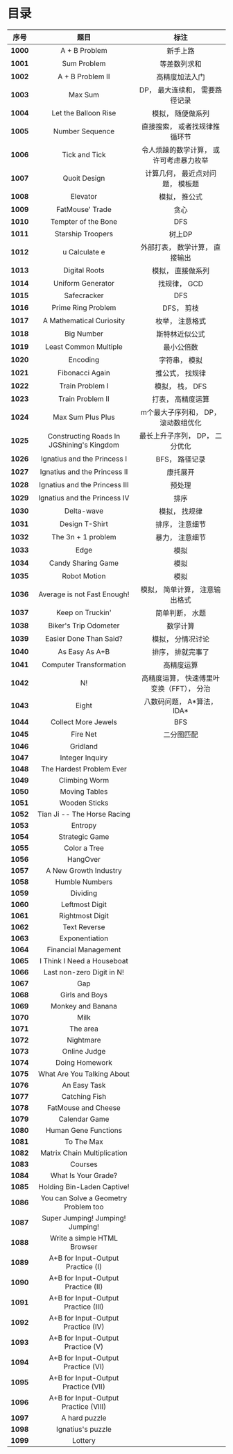 # 目录

| 序号 | 题目 | 标注 |
| :-: | :-: | :-: |
| <b>1000</b> | A + B Problem | 新手上路 |
| <b>1001</b> | Sum Problem | 等差数列求和 |
| <b>1002</b> | A + B Problem II | 高精度加法入门 |
| <b>1003</b> | Max Sum | DP， 最大连续和， 需要路径记录 |
| <b>1004</b> | Let the Balloon Rise | 模拟， 随便做系列 |
| <b>1005</b> | Number Sequence | 直接搜索， 或者找规律推循环节 |
| <b>1006</b> | Tick and Tick | 令人烦躁的数学计算， 或许可考虑暴力枚举 |
| <b>1007</b> | Quoit Design | 计算几何， 最近点对问题， 模板题 |
| <b>1008</b> | Elevator | 模拟， 推公式 |
| <b>1009</b> | FatMouse' Trade | 贪心 |
| <b>1010</b> | Tempter of the Bone | DFS |
| <b>1011</b>	| Starship Troopers | 树上DP |
| <b>1012</b>	| u Calculate e | 外部打表， 数学计算， 直接输出 |
| <b>1013</b>	| Digital Roots | 模拟， 直接做系列 |
| <b>1014</b> | Uniform Generator | 找规律， GCD |
| <b>1015</b>	| Safecracker | DFS |
| <b>1016</b>	| Prime Ring Problem | DFS， 剪枝 |
| <b>1017</b>	| A Mathematical Curiosity | 枚举， 注意格式 |
| <b>1018</b> | Big Number | 斯特林近似公式 |
| <b>1019</b> | Least Common Multiple | 最小公倍数 |
| <b>1020</b> | Encoding | 字符串， 模拟 |
| <b>1021</b> | Fibonacci Again | 推公式， 找规律 |
| <b>1022</b> | Train Problem I | 模拟， 栈， DFS |
| <b>1023</b> | Train Problem II | 打表， 高精度运算 |
| <b>1024</b> | Max Sum Plus Plus | m个最大子序列和， DP， 滚动数组优化 |
| <b>1025</b> | Constructing Roads In JGShining's Kingdom | 最长上升子序列， DP， 二分优化 |
| <b>1026</b> | Ignatius and the Princess I | BFS， 路径记录 |
| <b>1027</b> | Ignatius and the Princess II | 康托展开 |
| <b>1028</b> | Ignatius and the Princess III | 预处理 |
| <b>1029</b> | Ignatius and the Princess IV | 排序 |
| <b>1030</b> | Delta-wave | 模拟， 找规律 |
| <b>1031</b> | Design T-Shirt | 排序， 注意细节 |
| <b>1032</b> | The 3n + 1 problem | 暴力， 注意细节 |
| <b>1033</b> | Edge | 模拟 |
| <b>1034</b> | Candy Sharing Game | 模拟 |
| <b>1035</b> | Robot Motion | 模拟 |
| <b>1036</b> | Average is not Fast Enough! | 模拟， 简单计算， 注意输出格式 |
| <b>1037</b> | Keep on Truckin' | 简单判断， 水题 |
| <b>1038</b> | Biker's Trip Odometer | 数学计算 |
| <b>1039</b> | Easier Done Than Said? | 模拟， 分情况讨论 |
| <b>1040</b> | As Easy As A+B | 排序， 排就完事了 |
| <b>1041</b> | Computer Transformation | 高精度运算 |
| <b>1042</b> | N! | 高精度运算， 快速傅里叶变换（FFT）， 分治 |
| <b>1043</b> | Eight | 八数码问题， A\*算法， IDA\* |
| <b>1044</b> | Collect More Jewels | BFS |
| <b>1045</b> | Fire Net | 二分图匹配 |
| <b>1046</b> | Gridland |  |
| <b>1047</b> | Integer Inquiry |  |
| <b>1048</b> | The Hardest Problem Ever |  |
| <b>1049</b> | Climbing Worm |  |
| <b>1050</b> | Moving Tables |  |
| <b>1051</b> | Wooden Sticks |  |
| <b>1052</b> | Tian Ji -- The Horse Racing |  |
| <b>1053</b> | Entropy |  |
| <b>1054</b> | Strategic Game |  |
| <b>1055</b> | Color a Tree |  |
| <b>1056</b> | HangOver |  |
| <b>1057</b> | A New Growth Industry |  |
| <b>1058</b> | Humble Numbers |  |
| <b>1059</b> | Dividing |  |
| <b>1060</b> | Leftmost Digit |  |
| <b>1061</b> | Rightmost Digit |  |
| <b>1062</b> | Text Reverse |  |
| <b>1063</b> | Exponentiation |  |
| <b>1064</b> | Financial Management |  |
| <b>1065</b> | I Think I Need a Houseboat |  |
| <b>1066</b> | Last non-zero Digit in N! |  |
| <b>1067</b> | Gap |  |
| <b>1068</b> | Girls and Boys |  |
| <b>1069</b> | Monkey and Banana |  |
| <b>1070</b> | Milk |  |
| <b>1071</b> | The area |  |
| <b>1072</b> | Nightmare |  |
| <b>1073</b> | Online Judge |  |
| <b>1074</b> | Doing Homework |  |
| <b>1075</b> | What Are You Talking About |  |
| <b>1076</b> | An Easy Task |  |
| <b>1077</b> | Catching Fish |  |
| <b>1078</b> | FatMouse and Cheese |  |
| <b>1079</b> | Calendar Game |  |
| <b>1080</b> | Human Gene Functions |  |
| <b>1081</b> | To The Max |  |
| <b>1082</b> | Matrix Chain Multiplication |  |
| <b>1083</b> | Courses |  |
| <b>1084</b> | What Is Your Grade? |  |
| <b>1085</b> | Holding Bin-Laden Captive! |  |
| <b>1086</b> | You can Solve a Geometry Problem too |  |
| <b>1087</b> | Super Jumping! Jumping! Jumping! |  |
| <b>1088</b> | Write a simple HTML Browser |  |
| <b>1089</b> | A+B for Input-Output Practice (I) |  |
| <b>1090</b> | A+B for Input-Output Practice (II) |  |
| <b>1091</b> | A+B for Input-Output Practice (III) |  |
| <b>1092</b> | A+B for Input-Output Practice (IV) |  |
| <b>1093</b> | A+B for Input-Output Practice (V) |  |
| <b>1094</b> | A+B for Input-Output Practice (VI) |  |
| <b>1095</b> | A+B for Input-Output Practice (VII) |  |
| <b>1096</b> | A+B for Input-Output Practice (VIII) |  |
| <b>1097</b> | A hard puzzle |  |
| <b>1098</b> | Ignatius's puzzle |  |
| <b>1099</b> | Lottery |  |

